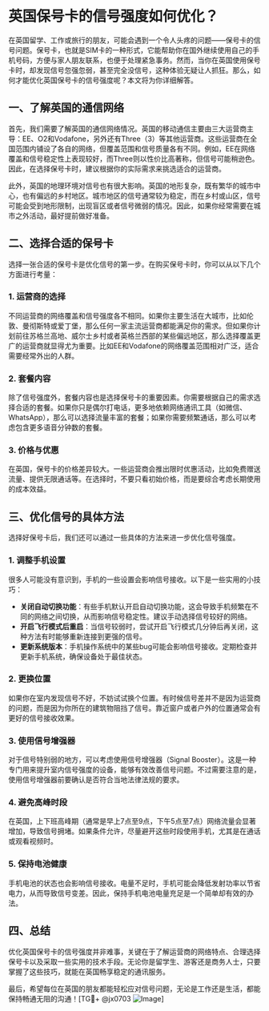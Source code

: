 # 英国保号卡的信号强度如何优化？

在英国留学、工作或旅行的朋友，可能会遇到一个令人头疼的问题——保号卡的信号问题。保号卡，也就是SIM卡的一种形式，它能帮助你在国外继续使用自己的手机号码，方便与家人朋友联系，也便于处理紧急事务。然而，当你在英国使用保号卡时，却发现信号忽强忽弱，甚至完全没信号，这种体验无疑让人抓狂。那么，如何才能优化英国保号卡的信号强度呢？本文将为你详细解答。

## 一、了解英国的通信网络

首先，我们需要了解英国的通信网络情况。英国的移动通信主要由三大运营商主导：EE、O2和Vodafone，另外还有Three（3）等其他运营商。这些运营商在全国范围内铺设了各自的网络，但覆盖范围和信号质量各有不同。例如，EE在网络覆盖和信号稳定性上表现较好，而Three则以性价比高著称，但信号可能稍逊色。因此，在选择保号卡时，建议根据你的实际需求来挑选适合的运营商。

此外，英国的地理环境对信号也有很大影响。英国的地形复杂，既有繁华的城市中心，也有偏远的乡村地区。城市地区的信号通常较为稳定，而在乡村或山区，信号可能会受到地形限制，出现盲区或者信号微弱的情况。因此，如果你经常需要在城市之外活动，最好提前做好准备。

## 二、选择合适的保号卡

选择一张合适的保号卡是优化信号的第一步。在购买保号卡时，你可以从以下几个方面进行考量：

### 1. **运营商的选择**
   不同运营商的网络覆盖和信号强度各不相同。如果你主要生活在大城市，比如伦敦、曼彻斯特或爱丁堡，那么任何一家主流运营商都能满足你的需求。但如果你计划前往苏格兰高地、威尔士乡村或者英格兰西部的某些偏远地区，那么选择覆盖更广的运营商就显得尤为重要。比如EE和Vodafone的网络覆盖范围相对广泛，适合需要经常外出的人群。

### 2. **套餐内容**
   除了信号强度外，套餐内容也是选择保号卡的重要因素。你需要根据自己的需求选择合适的套餐。如果你只是偶尔打电话，更多地依赖网络通讯工具（如微信、WhatsApp），那么可以选择流量丰富的套餐；如果你需要频繁通话，那么可以考虑包含更多语音分钟数的套餐。

### 3. **价格与优惠**
   在英国，保号卡的价格差异较大。一些运营商会推出限时优惠活动，比如免费赠送流量、提供无限通话等。在选择时，不要只看初始价格，而是要综合考虑长期使用的成本效益。

## 三、优化信号的具体方法

选择好保号卡后，我们还可以通过一些具体的方法来进一步优化信号强度。

### 1. **调整手机设置**
   很多人可能没有意识到，手机的一些设置会影响信号接收。以下是一些实用的小技巧：
   - **关闭自动切换功能**：有些手机默认开启自动切换功能，这会导致手机频繁在不同的网络之间切换，从而影响信号稳定性。建议手动选择信号较好的网络。
   - **开启飞行模式后重启**：当信号较弱时，尝试开启飞行模式几分钟后再关闭，这种方法有时能够重新连接到更强的信号。
   - **更新系统版本**：手机操作系统中的某些bug可能会影响信号接收。定期检查并更新手机系统，确保设备处于最佳状态。

### 2. **更换位置**
   如果你在室内发现信号不好，不妨试试换个位置。有时候信号差并不是因为运营商的问题，而是因为你所在的建筑物阻挡了信号。靠近窗户或者户外的位置通常会有更好的信号接收效果。

### 3. **使用信号增强器**
   对于信号特别弱的地方，可以考虑使用信号增强器（Signal Booster）。这是一种专门用来提升室内信号强度的设备，能够有效改善信号问题。不过需要注意的是，使用信号增强器前要确认是否符合当地法律法规的要求。

### 4. **避免高峰时段**
   在英国，上下班高峰期（通常是早上7点至9点，下午5点至7点）网络流量会显著增加，导致信号拥堵。如果条件允许，尽量避开这些时段使用手机，尤其是在通话或观看视频时。

### 5. **保持电池健康**
   手机电池的状态也会影响信号接收。电量不足时，手机可能会降低发射功率以节省电力，从而导致信号变差。因此，保持手机电池电量充足是一个简单却有效的办法。

## 四、总结

优化英国保号卡的信号强度并非难事，关键在于了解运营商的网络特点、合理选择保号卡以及采取一些实用的技术手段。无论你是留学生、游客还是商务人士，只要掌握了这些技巧，就能在英国畅享稳定的通讯服务。

最后，希望每位在英国的朋友都能轻松应对信号问题，无论是工作还是生活，都能保持畅通无阻的沟通！[TG💪+ @jx0703 ![Image](https://github.com/user-attachments/assets/dbca1d08-cadb-493c-b0ec-ad6f7a83f270)]